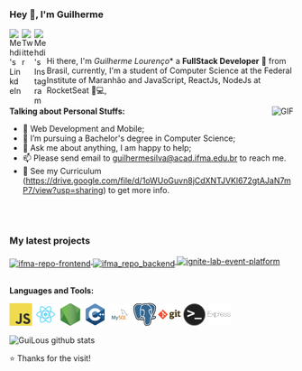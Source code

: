 ### Hey 👋, I'm Guilherme

<a href="https://www.linkedin.com/in/guilherme-louren%C3%A7o-da-silva-869445212/">
  <img align="left" alt="Mehdi's LinkdeIn" width="22px" src="https://cdn.jsdelivr.net/npm/simple-icons@v3/icons/linkedin.svg" />
</a>
<a href="https://twitter.com/Guilher29941154">
  <img align="left" alt="Twitter" width="22px" src="https://cdn.jsdelivr.net/npm/simple-icons@v3/icons/twitter.svg" />
</a>
<a href="https://www.instagram.com/guill.lourenco49/">
  <img align="left" alt="Mehdi's Instagram" width="22px" src="https://cdn.jsdelivr.net/npm/simple-icons@v3/icons/instagram.svg" />
</a>

<br />
<br />

Hi there, I'm *Guilherme Lourenço** a **FullStack Developer** 🚀 from Brasil, currently, I'm a student of Computer Science at the Federal Institute of Maranhão and JavaScript, ReactJs, NodeJs at RocketSeat  📱💻,

  <img align="right" alt="GIF" src="https://i.pinimg.com/originals/e4/26/70/e426702edf874b181aced1e2fa5c6cde.gif" />

**Talking about Personal Stuffs:**

- 🤔 Web Development and Mobile;
- 💼 I’m pursuing a Bachelor's degree in Computer Science;
- 💬 Ask me about anything, I am happy to help;
- 📫 Please send email to guilhermesilva@acad.ifma.edu.br to reach me.
- 📝 See my Curriculum (https://drive.google.com/file/d/1oWUoGuvn8jCdXNTJVKl672gtAJaN7mP7/view?usp=sharing) to get more info.

<br />
<br />

### My latest projects

<a href="https://github.com/GuiLous/ifma-repo-frontend">
  <img align="middle" src="https://github-readme-stats.vercel.app/api/pin/?username=GuiLous&repo=ifma-repo-frontend" alt="ifma-repo-frontend" />
</a>
<a href="https://github.com/GuiLous/ifma_repo_backend">
  <img align="middle" src="https://github-readme-stats.vercel.app/api/pin/?username=GuiLous&repo=ifma_repo_backend" alt="ifma_repo_backend" />
</a>

<a href="https://github.com/GuiLous/ignite-lab-event-platform">
  <img align="center" src="https://github-readme-stats.vercel.app/api/pin/?username=GuiLous&repo=ignite-lab-event-platform" alt="ignite-lab-event-platform" />
</a>

<br />
<br />

**Languages and Tools:**  

<code><img height="40" src="https://raw.githubusercontent.com/github/explore/80688e429a7d4ef2fca1e82350fe8e3517d3494d/topics/javascript/javascript.png"></code>
<code><img height="40" src="https://raw.githubusercontent.com/github/explore/80688e429a7d4ef2fca1e82350fe8e3517d3494d/topics/react/react.png"></code>
<code><img height="40" src="https://raw.githubusercontent.com/github/explore/80688e429a7d4ef2fca1e82350fe8e3517d3494d/topics/nodejs/nodejs.png"></code>
<code><img height="40" src="https://raw.githubusercontent.com/github/explore/80688e429a7d4ef2fca1e82350fe8e3517d3494d/topics/cpp/cpp.png"></code>
<code><img height="40" src="https://raw.githubusercontent.com/github/explore/80688e429a7d4ef2fca1e82350fe8e3517d3494d/topics/mysql/mysql.png"></code>
<code><img height="40" src="https://raw.githubusercontent.com/github/explore/80688e429a7d4ef2fca1e82350fe8e3517d3494d/topics/postgresql/postgresql.png"></code>
<code><img height="40" src="https://raw.githubusercontent.com/github/explore/80688e429a7d4ef2fca1e82350fe8e3517d3494d/topics/git/git.png"></code>
<code><img height="40" src="https://raw.githubusercontent.com/github/explore/80688e429a7d4ef2fca1e82350fe8e3517d3494d/topics/terminal/terminal.png"></code>
<code><img height="40" src="https://raw.githubusercontent.com/github/explore/80688e429a7d4ef2fca1e82350fe8e3517d3494d/topics/express/express.png"></code>

![GuiLous github stats](https://github-readme-stats.vercel.app/api?username=GuiLous&show_icons=true&hide_border=true)

⭐️ Thanks for the visit!

